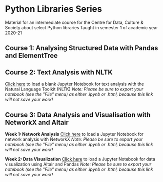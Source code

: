 # Python Libraries Series
Material for an intermediate course for the Centre for Data, Culture & Society about select Python libraries
Taught in semester 1 of academic year 2020-21


## Course 1: Analysing Structured Data with Pandas and ElementTree


## Course 2: Text Analysis with NLTK

[Click here](https://mybinder.org/v2/gh/DCS-training/python-interm/eb5e4366ad5504d5c28f509d098f10b8d5f0bd1b) to load a blank Jupyter Notebook for text analysis with the Natural Language Toolkit (NLTK)
*Note: Please be sure to export your notebook (see the "File" menu) as either .ipynb or .html, because this link will not save your work!*


## Course 3: Data Analysis and Visualisation with NetworkX and Altair

**Week 1: Network Analysis** [Click here](https://mybinder.org/v2/gh/DCS-training/python-interm/a81abd8cfcda32ca241f69473ffa65b463b927e5) to load a Jupyter Notebook for network analysis with NetworkX
*Note: Please be sure to export your notebook (see the "File" menu) as either .ipynb or .html, because this link will not save your work!*

**Week 2: Data Visualization** [Click here](https://mybinder.org/v2/gh/DCS-training/python-interm/71c59269d3168aa81780f13733354eb95db8ec3c) to load a Jupyter Notebook for data visualization using Altair and Pandas
*Note: Please be sure to export your notebook (see the "File" menu) as either .ipynb or .html, because this link will not save your work!*
